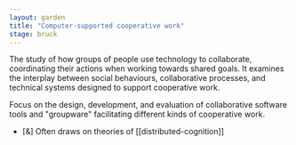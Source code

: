 ```yaml
---  
layout: garden
title: "Computer-supported cooperative work"
stage: bruck
---
```


The study of how groups of people use technology to collaborate, coordinating their actions when working towards shared goals. It examines the interplay between social behaviours, collaborative processes, and technical systems designed to support cooperative work.

Focus on the design, development, and evaluation of collaborative software tools and "groupware" facilitating different kinds of cooperative work.

- [&] Often draws on theories of [[distributed-cognition]]